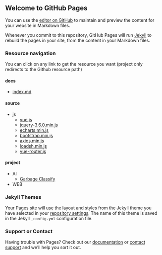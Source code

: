 ## Welcome to GitHub Pages

You can use the [editor on GitHub](https://github.com/2907555270/dev_source/edit/dev_source/README.md) to maintain and preview the content for your website in Markdown files.

Whenever you commit to this repository, GitHub Pages will run [Jekyll](https://jekyllrb.com/) to rebuild the pages in your site, from the content in your Markdown files.

### Resource navigation

You can click on any link to get the resource you want (project only redirects to the Github resource path)

#### docs
-  [index.md](https://2907555270.github.io/dev_source/docs/index.md) 

#### source
- js
  - [vue.js](https://2907555270.github.io/dev_source/source/js/vue.js)  
  - [jquery-3.6.0.min.js](https://2907555270.github.io/dev_source/source/js/jquery-3.6.0.min.js)
  - [echarts.min.js](https://2907555270.github.io/dev_source/source/js/jquery-3.6.0.min.js)
  - [bootstrap.min.js](https://2907555270.github.io/dev_source/source/js/bootstrap.min.js)
  - [axios.min.js](https://2907555270.github.io/dev_source/source/js/axios.min.js)
  - [loadsh.min.js](https://2907555270.github.io/dev_source/source/js/loadsh.min.js)
  - [vue-router.js](https://2907555270.github.io/dev_source/source/js/vue-router.js)

#### project
- AI
  - [Garbage Classify](https://github.com/2907555270/dev_source/tree/main/project/Garbage%20Classify)
- WEB
    

### Jekyll Themes

Your Pages site will use the layout and styles from the Jekyll theme you have selected in your [repository settings](https://github.com/2907555270/dev_source/settings/pages). The name of this theme is saved in the Jekyll `_config.yml` configuration file.

### Support or Contact

Having trouble with Pages? Check out our [documentation](https://docs.github.com/categories/github-pages-basics/) or [contact support](https://support.github.com/contact) and we’ll help you sort it out.
